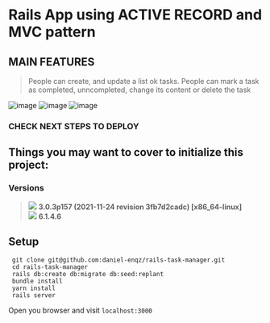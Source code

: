 # Rails App using ACTIVE RECORD and MVC pattern
## MAIN FEATURES
> People can create, and update a list ok tasks.
> People can mark a task as completed, unncompleted, change its content or delete the task

![image](https://user-images.githubusercontent.com/72522628/158725267-f0bf8ec6-1e30-46ea-b7c1-7350f02a5431.png)
![image](https://user-images.githubusercontent.com/72522628/158725293-8fe850bd-9a75-437e-b310-c9ac9e1aacbc.png)
![image](https://user-images.githubusercontent.com/72522628/158725333-bf33579b-0477-4e48-a892-65c4f7b936d4.png)

### CHECK NEXT STEPS TO DEPLOY

## Things you may want to cover to initialize this project:
### Versions
> <img src="https://img.shields.io/badge/Ruby-CC342D?style=for-the-badge&logo=ruby&logoColor=white"> <strong> 3.0.3p157 (2021-11-24 revision 3fb7d2cadc) [x86_64-linux]</strong><br>
> <img src="https://img.shields.io/badge/Ruby_on_Rails-CC0000?style=for-the-badge&logo=ruby-on-rails&logoColor=white"> <strong> 6.1.4.6 </strong>

## Setup

```shell
 git clone git@github.com:daniel-enqz/rails-task-manager.git
 cd rails-task-manager
 rails db:create db:migrate db:seed:replant
 bundle install
 yarn install
 rails server
```
Open you browser and visit `localhost:3000`
